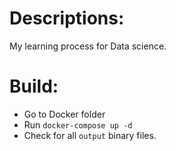 # Descriptions:
My learning process for Data science.

# Build:
- Go to Docker folder
- Run `docker-compose up -d`
- Check for all `output` binary files.
